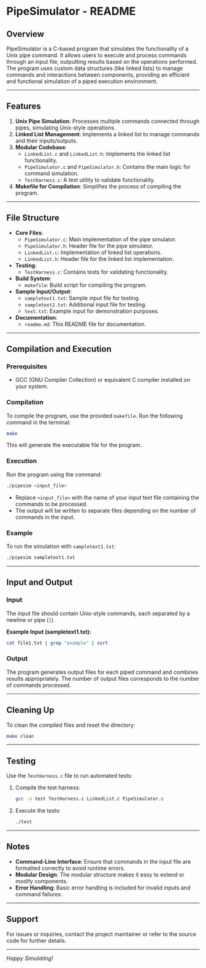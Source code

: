 # PipeSimulator - README

## Overview

PipeSimulator is a C-based program that simulates the functionality of a Unix pipe command. It allows users to execute and process commands through an input file, outputting results based on the operations performed. The program uses custom data structures (like linked lists) to manage commands and interactions between components, providing an efficient and functional simulation of a piped execution environment.

---

## Features

1. **Unix Pipe Simulation**: Processes multiple commands connected through pipes, simulating Unix-style operations.
2. **Linked List Management**: Implements a linked list to manage commands and their inputs/outputs.
3. **Modular Codebase**:
   - `LinkedList.c` and `LinkedList.h`: Implements the linked list functionality.
   - `PipeSimulator.c` and `PipeSimulator.h`: Contains the main logic for command simulation.
   - `TestHarness.c`: A test utility to validate functionality.
4. **Makefile for Compilation**: Simplifies the process of compiling the program.

---

## File Structure

- **Core Files**:
  - `PipeSimulator.c`: Main implementation of the pipe simulator.
  - `PipeSimulator.h`: Header file for the pipe simulator.
  - `LinkedList.c`: Implementation of linked list operations.
  - `LinkedList.h`: Header file for the linked list implementation.
- **Testing**:
  - `TestHarness.c`: Contains tests for validating functionality.
- **Build System**:
  - `makefile`: Build script for compiling the program.
- **Sample Input/Output**:
  - `sampletext1.txt`: Sample input file for testing.
  - `sampletext2.txt`: Additional input file for testing.
  - `text.txt`: Example input for demonstration purposes.
- **Documentation**:
  - `readme.md`: This README file for documentation.

---

## Compilation and Execution

### Prerequisites

- GCC (GNU Compiler Collection) or equivalent C compiler installed on your system.

### Compilation

To compile the program, use the provided `makefile`. Run the following command in the terminal:

```bash
make
```

This will generate the executable file for the program.

### Execution

Run the program using the command:

```bash
./pipesim <input_file>
```

- Replace `<input_file>` with the name of your input text file containing the commands to be processed.
- The output will be written to separate files depending on the number of commands in the input.

### Example

To run the simulation with `sampletext1.txt`:

```bash
./pipesim sampletext1.txt
```

---

## Input and Output

### Input

The input file should contain Unix-style commands, each separated by a newline or pipe (`|`).

**Example Input (sampletext1.txt):**

```bash
cat file1.txt | grep "example" | sort
```

### Output

The program generates output files for each piped command and combines results appropriately. The number of output files corresponds to the number of commands processed.

---

## Cleaning Up

To clean the compiled files and reset the directory:

```bash
make clean
```

---

## Testing

Use the `TestHarness.c` file to run automated tests:

1. Compile the test harness:
   ```bash
   gcc -o test TestHarness.c LinkedList.c PipeSimulator.c
   ```
2. Execute the tests:
   ```bash
   ./test
   ```

---

## Notes

- **Command-Line Interface**: Ensure that commands in the input file are formatted correctly to avoid runtime errors.
- **Modular Design**: The modular structure makes it easy to extend or modify components.
- **Error Handling**: Basic error handling is included for invalid inputs and command failures.

---

## Support

For issues or inquiries, contact the project maintainer or refer to the source code for further details.

---

*Happy Simulating!*
